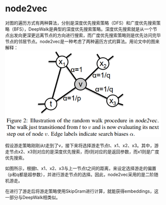 # node2vec
对图的遍历方式有两种算法，分别是深度优先搜索策略（DFS）和广度优先搜索策略（BFS），DeepWalk是典型的深度优先搜索策略。深度优先搜索就是从一个节点出发向更深更远离节点的方向进行搜索，而广度优先搜索策略则是优先访问完毕节点的邻居节点。node2vec是一种考虑了两种遍历方式的算法。用论文中的图来解释：  
![node2vec](./img/node2vec/walk.png)  

假设游走策略刚刚从t走到了v，接下来将选择游走节点t、x1、x2、x3。其中，游走节点x2、x3则对应的是深度优先搜索，而t则对应的是返回参数，而x1则是广度优先搜索。

如图所示，根据t、x1、x2、x3与上一节点t之间的距离，来设定选择游走的偏置（p和q都是超参数），并进行游走节点的选择。因此，node2vec采用的是二阶随机游走。

在进行了游走后将游走策略使用SkipGram进行计算，就能获得embeddings，这一部分与DeepWalk相类似。
